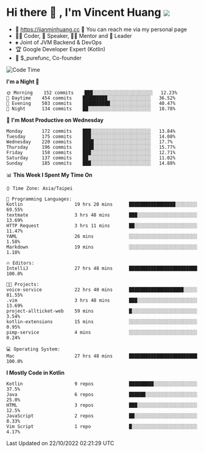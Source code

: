 # Hi there 👋 , I'm Vincent Huang ![](https://komarev.com/ghpvc/?username=Jian-Min-Huang)
- 💎 https://jianminhuang.cc 🙋 You can reach me via my personal page
- 👨‍💻 Coder, 🎤 Speaker, 👨‍🏫 Mentor and 🚀 Leader
- ♠️ Joint of JVM Backend & DevOps
- 🏆 Google Developer Expert (Kotlin)
- 💼 $_purefunc, Co-founder

<!--START_SECTION:waka-->
![Code Time](http://img.shields.io/badge/Code%20Time-1%2C101%20hrs%2022%20mins-blue)

**I'm a Night 🦉** 

```text
🌞 Morning    152 commits    ███░░░░░░░░░░░░░░░░░░░░░░   12.23% 
🌆 Daytime    454 commits    █████████░░░░░░░░░░░░░░░░   36.52% 
🌃 Evening    503 commits    ██████████░░░░░░░░░░░░░░░   40.47% 
🌙 Night      134 commits    ██░░░░░░░░░░░░░░░░░░░░░░░   10.78%

```
📅 **I'm Most Productive on Wednesday** 

```text
Monday       172 commits    ███░░░░░░░░░░░░░░░░░░░░░░   13.84% 
Tuesday      175 commits    ███░░░░░░░░░░░░░░░░░░░░░░   14.08% 
Wednesday    220 commits    ████░░░░░░░░░░░░░░░░░░░░░   17.7% 
Thursday     196 commits    ████░░░░░░░░░░░░░░░░░░░░░   15.77% 
Friday       158 commits    ███░░░░░░░░░░░░░░░░░░░░░░   12.71% 
Saturday     137 commits    ██░░░░░░░░░░░░░░░░░░░░░░░   11.02% 
Sunday       185 commits    ███░░░░░░░░░░░░░░░░░░░░░░   14.88%

```


📊 **This Week I Spent My Time On** 

```text
⌚︎ Time Zone: Asia/Taipei

💬 Programming Languages: 
Kotlin                   19 hrs 20 mins      █████████████████░░░░░░░░   69.55% 
textmate                 3 hrs 48 mins       ███░░░░░░░░░░░░░░░░░░░░░░   13.69% 
HTTP Request             3 hrs 11 mins       ██░░░░░░░░░░░░░░░░░░░░░░░   11.47% 
YAML                     26 mins             ░░░░░░░░░░░░░░░░░░░░░░░░░   1.58% 
Markdown                 19 mins             ░░░░░░░░░░░░░░░░░░░░░░░░░   1.18%

🔥 Editors: 
IntelliJ                 27 hrs 48 mins      █████████████████████████   100.0%

🐱‍💻 Projects: 
voice-service            22 hrs 40 mins      ████████████████████░░░░░   81.55% 
.vim                     3 hrs 48 mins       ███░░░░░░░░░░░░░░░░░░░░░░   13.69% 
project-allticket-web    59 mins             █░░░░░░░░░░░░░░░░░░░░░░░░   3.54% 
kotlin-extensions        15 mins             ░░░░░░░░░░░░░░░░░░░░░░░░░   0.95% 
pimp-service             4 mins              ░░░░░░░░░░░░░░░░░░░░░░░░░   0.24%

💻 Operating System: 
Mac                      27 hrs 48 mins      █████████████████████████   100.0%

```

**I Mostly Code in Kotlin** 

```text
Kotlin                   9 repos             █████████░░░░░░░░░░░░░░░░   37.5% 
Java                     6 repos             ██████░░░░░░░░░░░░░░░░░░░   25.0% 
HTML                     3 repos             ███░░░░░░░░░░░░░░░░░░░░░░   12.5% 
JavaScript               2 repos             ██░░░░░░░░░░░░░░░░░░░░░░░   8.33% 
Vim Script               1 repo              █░░░░░░░░░░░░░░░░░░░░░░░░   4.17%

```



 Last Updated on 22/10/2022 02:21:29 UTC
<!--END_SECTION:waka-->
